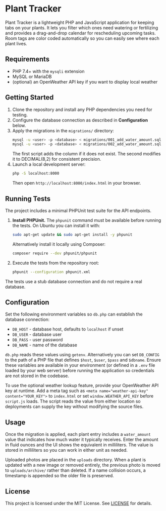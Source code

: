 # Plant Tracker

Plant Tracker is a lightweight PHP and JavaScript application for keeping tabs on your plants. It lets you filter which ones need watering or fertilizing and provides a drag-and-drop calendar for rescheduling upcoming tasks. Room tags are color coded automatically so you can easily see where each plant lives.

## Requirements

- PHP 7.4+ with the `mysqli` extension
- MySQL or MariaDB
- (optional) an OpenWeather API key if you want to display local weather

## Getting Started

1. Clone the repository and install any PHP dependencies you need for testing.
2. Configure the database connection as described in **Configuration** below.
3. Apply the migrations in the `migrations/` directory:
   ```bash
   mysql -u <user> -p <database> < migrations/001_add_water_amount.sql
   mysql -u <user> -p <database> < migrations/002_add_water_amount.sql
   ```
   The first script adds the column if it does not exist. The second modifies it to DECIMAL(8,2) for consistent precision.
4. Launch a local development server:
   ```bash
   php -S localhost:8000
   ```
   Then open `http://localhost:8000/index.html` in your browser.

## Running Tests

The project includes a minimal PHPUnit test suite for the API endpoints.

1. **Install PHPUnit.** The `phpunit` command must be available before running the tests.
   On Ubuntu you can install it with:
   ```bash
   sudo apt-get update && sudo apt-get install -y phpunit
   ```
   Alternatively install it locally using Composer:
   ```bash
   composer require --dev phpunit/phpunit
   ```
2. Execute the tests from the repository root:
   ```bash
   phpunit --configuration phpunit.xml
   ```

The tests use a stub database connection and do not require a real database.

## Configuration

Set the following environment variables so `db.php` can establish the database connection:

- `DB_HOST` - database host, defaults to `localhost` if unset
- `DB_USER` - database user
- `DB_PASS` - user password
- `DB_NAME` - name of the database

`db.php` reads these values using `getenv`. Alternatively you can set `DB_CONFIG` to the path of a PHP file that defines `$host`, `$user`, `$pass` and `$dbname`. Ensure these variables are available in your environment (or defined in a `.env` file loaded by your web server) before running the application so credentials are not stored in the codebase.

To use the optional weather lookup feature, provide your OpenWeather API key at runtime.
Add a meta tag such as `<meta name="weather-api-key" content="YOUR_KEY">` to
`index.html` or set `window.WEATHER_API_KEY` before `script.js` loads. The
script reads the value from either location so deployments can supply the key
without modifying the source files.

## Usage

Once the migration is applied, each plant entry includes a `water_amount` value that indicates how much water it typically receives. Enter the amount in fluid ounces and the UI shows the equivalent in milliliters. The value is stored in milliliters so you can work in either unit as needed.

Uploaded photos are placed in the `uploads` directory. When a plant is updated with a new image or removed entirely, the previous photo is moved to `uploads/archive/` rather than deleted. If a name collision occurs, a timestamp is appended so the older file is preserved.

## License

This project is licensed under the MIT License. See [LICENSE](LICENSE) for details.
